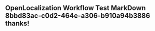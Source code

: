 <properties
ms.topic="hero-topic1"
ms.test1="hero-topic"
ms.test2="test"/>

## OpenLocalization Workflow Test MarkDown 8bbd83ac-c0d2-464e-a306-b910a94b3886 thanks!

